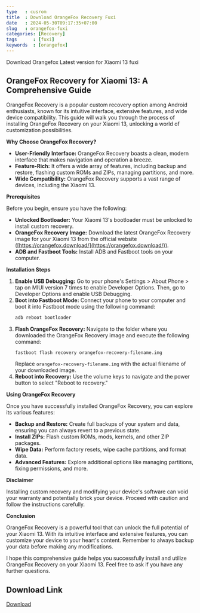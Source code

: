 ```yaml
---
type   : cusrom
title  : Download OrangeFox Recovery Fuxi
date   : 2024-05-30T09:17:35+07:00
slug   : orangefox-fuxi
categories: [Recovery]
tags      : [fuxi]
keywords  : [orangefox]
---
```


Download Orangefox Latest version for Xiaomi 13 fuxi

## OrangeFox Recovery for Xiaomi 13: A Comprehensive Guide

OrangeFox Recovery is a popular custom recovery option among Android enthusiasts, known for its intuitive interface, extensive features, and wide device compatibility. This guide will walk you through the process of installing OrangeFox Recovery on your Xiaomi 13, unlocking a world of customization possibilities.

**Why Choose OrangeFox Recovery?**

* **User-Friendly Interface:** OrangeFox Recovery boasts a clean, modern interface that makes navigation and operation a breeze.
* **Feature-Rich:** It offers a wide array of features, including backup and restore, flashing custom ROMs and ZIPs, managing partitions, and more.
* **Wide Compatibility:** OrangeFox Recovery supports a vast range of devices, including the Xiaomi 13.

**Prerequisites**

Before you begin, ensure you have the following:

* **Unlocked Bootloader:** Your Xiaomi 13's bootloader must be unlocked to install custom recovery.
* **OrangeFox Recovery Image:** Download the latest OrangeFox Recovery image for your Xiaomi 13 from the official website ([https://orangefox.download/](https://orangefox.download/)).
* **ADB and Fastboot Tools:** Install ADB and Fastboot tools on your computer.

**Installation Steps**

1. **Enable USB Debugging:** Go to your phone's Settings > About Phone > tap on MIUI version 7 times to enable Developer Options. Then, go to Developer Options and enable USB Debugging.
2. **Boot into Fastboot Mode:** Connect your phone to your computer and boot it into Fastboot mode using the following command:
    ```bash
    adb reboot bootloader
    ```
3. **Flash OrangeFox Recovery:** Navigate to the folder where you downloaded the OrangeFox Recovery image and execute the following command:
    ```bash
    fastboot flash recovery orangefox-recovery-filename.img
    ```
    Replace `orangefox-recovery-filename.img` with the actual filename of your downloaded image.
4. **Reboot into Recovery:** Use the volume keys to navigate and the power button to select "Reboot to recovery."

**Using OrangeFox Recovery**

Once you have successfully installed OrangeFox Recovery, you can explore its various features:

* **Backup and Restore:** Create full backups of your system and data, ensuring you can always revert to a previous state.
* **Install ZIPs:** Flash custom ROMs, mods, kernels, and other ZIP packages.
* **Wipe Data:** Perform factory resets, wipe cache partitions, and format data.
* **Advanced Features:** Explore additional options like managing partitions, fixing permissions, and more.

**Disclaimer**

Installing custom recovery and modifying your device's software can void your warranty and potentially brick your device. Proceed with caution and follow the instructions carefully.

**Conclusion**

OrangeFox Recovery is a powerful tool that can unlock the full potential of your Xiaomi 13. With its intuitive interface and extensive features, you can customize your device to your heart's content. Remember to always backup your data before making any modifications.

I hope this comprehensive guide helps you successfully install and utilize OrangeFox Recovery on your Xiaomi 13. Feel free to ask if you have any further questions.



## Download Link
[Download](/)


